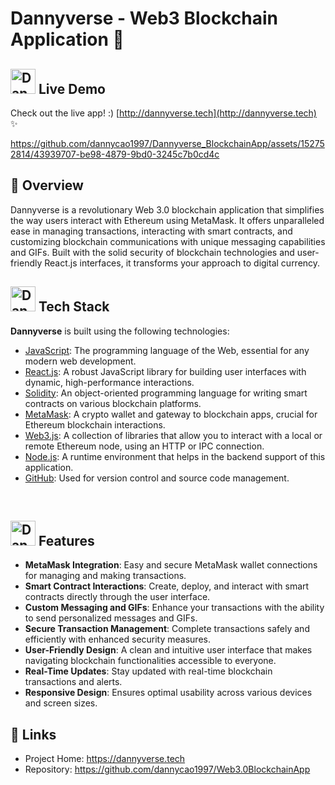 # Dannyverse - Web3 Blockchain Application 🔗

## <a name="features"><img src="https://img.icons8.com/?size=100&id=13102&format=png&color=000000" width="40" height="40" alt="Dannyverse Logo"> Live Demo</a>
Check out the live app! :) [http://dannyverse.tech](http://dannyverse.tech) ✨

https://github.com/dannycao1997/Dannyverse_BlockchainApp/assets/152752814/43939707-be98-4879-9bd0-3245c7b0cd4c

## 🚀 Overview
Dannyverse is a revolutionary Web 3.0 blockchain application that simplifies the way users interact with Ethereum using MetaMask. It offers unparalleled ease in managing transactions, interacting with smart contracts, and customizing blockchain communications with unique messaging capabilities and GIFs. Built with the solid security of blockchain technologies and user-friendly React.js interfaces, it transforms your approach to digital currency.

## <a name="features"><img src="https://img.icons8.com/?size=100&id=KGEqZ4cYLMvt&format=png&color=000000" width="40" height="40" alt="Dannyverse Logo"> Tech Stack</a>

**Dannyverse** is built using the following technologies:</summary>

- [JavaScript](https://www.javascript.com/): The programming language of the Web, essential for any modern web development.
- [React.js](https://reactjs.org/): A robust JavaScript library for building user interfaces with dynamic, high-performance interactions.
- [Solidity](https://soliditylang.org/): An object-oriented programming language for writing smart contracts on various blockchain platforms.
- [MetaMask](https://metamask.io/): A crypto wallet and gateway to blockchain apps, crucial for Ethereum blockchain interactions.
- [Web3.js](https://web3js.readthedocs.io/): A collection of libraries that allow you to interact with a local or remote Ethereum node, using an HTTP or IPC connection.
- [Node.js](https://nodejs.org/): A runtime environment that helps in the backend support of this application.
- [GitHub](https://github.com/): Used for version control and source code management.

</details><br/>

## <a name="features"><img src="https://img.icons8.com/?size=100&id=yu8zbS5Jw24l&format=png&color=000000" width="40" height="40" alt="Dannyverse Logo"> Features</a>
- **MetaMask Integration**: Easy and secure MetaMask wallet connections for managing and making transactions.
- **Smart Contract Interactions**: Create, deploy, and interact with smart contracts directly through the user interface.
- **Custom Messaging and GIFs**: Enhance your transactions with the ability to send personalized messages and GIFs.
- **Secure Transaction Management**: Complete transactions safely and efficiently with enhanced security measures.
- **User-Friendly Design**: A clean and intuitive user interface that makes navigating blockchain functionalities accessible to everyone.
- **Real-Time Updates**: Stay updated with real-time blockchain transactions and alerts.
- **Responsive Design**: Ensures optimal usability across various devices and screen sizes.

## 🔗 Links
- Project Home: https://dannyverse.tech
- Repository: https://github.com/dannycao1997/Web3.0BlockchainApp




